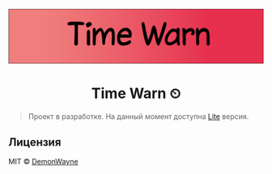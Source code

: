 <p align="center">
  <img alt="poster" src="https://github.com/DemonWayne/time-warn/blob/master/assets/poster.png" >
</p>
<h1 align="center">Time Warn ⏲</h1>

> Проект в разработке. На данный момент доступна [Lite](https://github.com/DemonWayne/time-warn/tree/lite) версия.

## Лицензия

MIT © [DemonWayne](https://github.com/DemonWayne)
